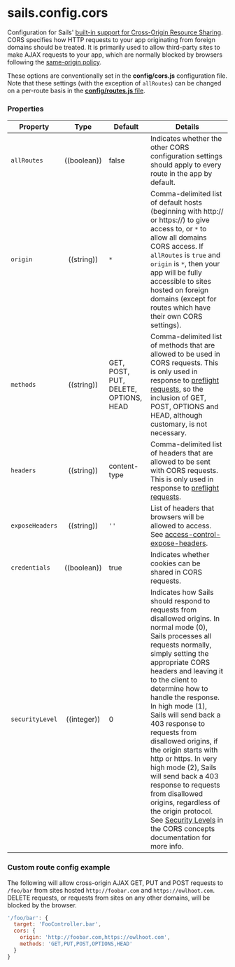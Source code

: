 # sails.config.cors

Configuration for Sails' [built-in support for Cross-Origin Resource Sharing](http://sailsjs.org/#!/documentation/concepts/CORS).  CORS specifies how HTTP requests to your app originating from foreign domains should be treated.  It is primarily used to allow third-party sites to make AJAX requests to your app, which are normally blocked by browsers following the [same-origin policy](http://en.wikipedia.org/wiki/Same-origin_policy).

These options are conventionally set in the **config/cors.js** configuration file.  Note that these settings (with the exception of `allRoutes`) can be changed on a per-route basis in the [**config/routes.js** file](http://sailsjs.org/#!/documentation/concepts/Routes/RouteTargetSyntax.html?q=route-target-options).

### Properties

| Property    | Type       | Default   | Details |
|-------------|:----------:|-----------|---------|
| `allRoutes` | ((boolean))| false     | Indicates whether the other CORS configuration settings should apply to every route in the app by default.
| `origin`        | ((string))       | `*`      | Comma-delimited list of default hosts (beginning with http:// or https://) to give access to, or `*` to allow all domains CORS access.  If `allRoutes` is `true` and `origin` is `*`, then your app will be fully accessible to sites hosted on foreign domains (except for routes which have their own CORS settings).
| `methods`|((string))|GET, POST, PUT, DELETE, OPTIONS, HEAD|Comma-delimited list of methods that are allowed to be used in CORS requests.  This is only used in response to [preflight requests](https://developer.mozilla.org/en-US/docs/HTTP/Access_control_CORS#Preflighted_requests), so the inclusion of GET, POST, OPTIONS and HEAD, although customary, is not necessary.
| `headers`|((string))|content-type|Comma-delimited list of headers that are allowed to be sent with CORS requests.  This is only used in response to [preflight requests](https://developer.mozilla.org/en-US/docs/HTTP/Access_control_CORS#Preflighted_requests).
|`exposeHeaders`|((string))|`''`| List of headers that browsers will be allowed to access.  See [access-control-expose-headers](https://developer.mozilla.org/en-US/docs/Web/HTTP/Access_control_CORS#Access-Control-Expose-Headers). 
|`credentials`|((boolean))|true|Indicates whether cookies can be shared in CORS requests.
|`securityLevel`|((integer))|0|Indicates how Sails should respond to requests from disallowed origins.  In normal  mode (0), Sails processes all requests normally, simply setting the appropriate CORS headers and leaving it to the client to determine how to handle the response.  In high mode (1), Sails will send back a 403 response to requests from disallowed origins, if the origin starts with http or https.  In very high mode (2), Sails will send back a 403 response to requests from disallowed origins, regardless of the origin protocol.   See [Security Levels](http://sailsjs.org/#/documentation/concepts/Security/CORS.html?q=security-levels) in the CORS concepts documentation for more info.

### Custom route config example

The following will allow cross-origin AJAX GET, PUT and POST requests to `/foo/bar` from sites hosted `http://foobar.com` and `https://owlhoot.com`.  DELETE requests, or requests from sites on any other domains, will be blocked by the browser.

```javascript
'/foo/bar': {
  target: 'FooController.bar',
  cors: {
    origin: 'http://foobar.com,https://owlhoot.com',
    methods: 'GET,PUT,POST,OPTIONS,HEAD'
  }
}
```




<docmeta name="uniqueID" value="sailsconfigcors588825999999">
<docmeta name="displayName" value="sails.config.cors">

